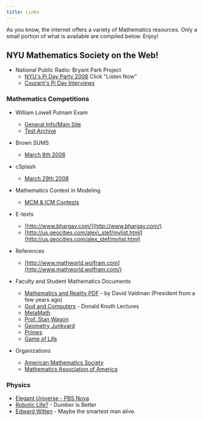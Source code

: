 ```yaml
---
title: Links
---
```

As you know, the internet offers a variety of Mathematics resources.
Only a small portion of what is available are compiled below. Enjoy!

NYU Mathematics Society on the Web!
-----------------------------------

-   National Public Radio: Bryant Park Project
    -   [NYU's Pi Day Party
        2008](http://www.npr.org/templates/story/story.php?storyId=88226443) Click
        "Listen Now"
    -   [Courant's Pi Day
        Interviews](http://www.sciencefriday.com/videos/watch/83)

### Mathematics Competitions

-   William Lowell Putnam Exam
    -   [General Info/Main Site](http://math.scu.edu/putnam/)
    -   [Test
        Archive](http://www.unl.edu/amc/a-activities/a7-problems/putnamindex.shtml)

-   Brown SUMS
    -   [March 8th 2008](http://math.brown.edu/SUMS/)

-   cSplash
    -   [March 29th 2008](http://www.cims.nyu.edu/~csplash/index.php)

-   Mathematics Contest in Modeling
    -   [MCM & ICM
        Contests](http://www.comap.com/undergraduate/contests/mcm/)

-   E-texts
    -   [http://www.bhargav.com/](http://www.bhargav.com/)
    -   [http://us.geocities.com/alex\_stef/mylist.html](http://us.geocities.com/alex_stef/mylist.html)

-   References
    -   [http://www.mathworld.wolfram.com](http://www.mathworld.wolfram.com/)

-   Faculty and Student Mathematics Documents
    -   [Mathematics and Reality
        PDF](http://www.math.nyu.edu/math_club/math_and_reality.pdf) -
        by David Valdman (President from a few years ago)
    -   [God and
        Computers](http://technetcast.ddj.com/tnc_program.html?program_id=50) -
        Donald Knuth Lectures
    -   [MetaMath](http://us.metamath.org/index.html)
    -   [Prof. Stan Wagon](http://www.stanwagon.com/)
    -   [Geometry Junkyard](http://www.ics.uci.edu/~eppstein/junkyard/)
    -   [Primes](http://www.utm.edu/research/primes/index.html)
    -   [Game of Life](http://www.bitstorm.org/gameoflife/)

-   Organizations
    -   [American Mathematics Society](http://www.ams.org/)
    -   [Mathematics Association of America](http://www.maa.org/)

### Physics

-   [Elegant Universe - PBS
    Nova](http://www.pbs.org/wgbh/nova/elegant/program.html)
-   [Robotic
    Life?](http://www2.parc.com/spl/projects/modrobots/videos/comdexreconfig.mpg) -
    Dumber is Better
-   [Edward Witten](http://www.sns.ias.edu/~witten/) - Maybe the
    smartest man alive.

